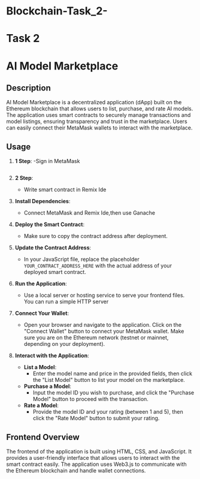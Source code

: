 # Blockchain-Task_2-

# Task 2
# AI Model Marketplace

## Description
AI Model Marketplace is a decentralized application (dApp) built on the Ethereum blockchain that allows users to list, purchase, and rate AI models. The application uses smart contracts to securely manage transactions and model listings, ensuring transparency and trust in the marketplace. Users can easily connect their MetaMask wallets to interact with the marketplace.

## Usage
1. **1 Step**: 
   -Sign in MetaMask
     ```

2. **2 Step**: 
   - Write smart contract in Remix Ide

3. **Install Dependencies**:
   - Connect MetaMask and Remix Ide,then use Ganache

5. **Deploy the Smart Contract**: 
   - Make sure to copy the contract address after deployment.

6. **Update the Contract Address**: 
   - In your JavaScript file, replace the placeholder `YOUR_CONTRACT_ADDRESS_HERE` with the actual address of your deployed smart contract.

7. **Run the Application**: 
   - Use a local server or hosting service to serve your frontend files. You can run a simple HTTP server

8. **Connect Your Wallet**: 
   - Open your browser and navigate to the application. Click on the "Connect Wallet" button to connect your MetaMask wallet. Make sure you are on the Ethereum network (testnet or mainnet, depending on your deployment).

9. **Interact with the Application**:
   - **List a Model**: 
     - Enter the model name and price in the provided fields, then click the "List Model" button to list your model on the marketplace.
   - **Purchase a Model**: 
     - Input the model ID you wish to purchase, and click the "Purchase Model" button to proceed with the transaction.
   - **Rate a Model**: 
     - Provide the model ID and your rating (between 1 and 5), then click the "Rate Model" button to submit your rating.
       
## Frontend Overview
The frontend of the application is built using HTML, CSS, and JavaScript. It provides a user-friendly interface that allows users to interact with the smart contract easily. The application uses Web3.js to communicate with the Ethereum blockchain and handle wallet connections.
